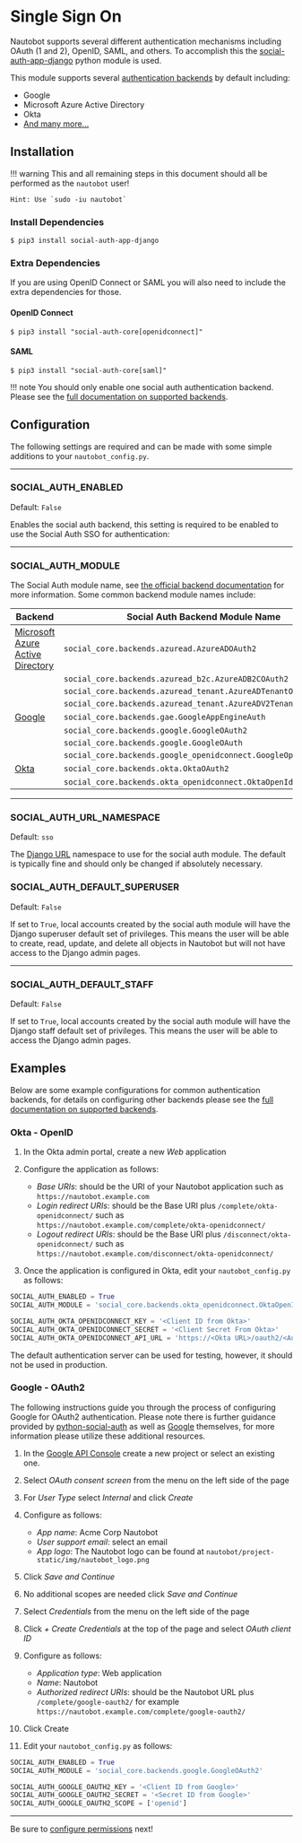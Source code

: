 # Single Sign On

Nautobot supports several different authentication mechanisms including OAuth (1 and 2), OpenID, SAML, and others.
To accomplish this the [social-auth-app-django](https://python-social-auth.readthedocs.io/en/latest/configuration/django.html) python module is used.

This module supports several [authentication backends](https://python-social-auth.readthedocs.io/en/latest/backends/index.html)
by default including:

* Google
* Microsoft Azure Active Directory
* Okta
* [And many more...](https://python-social-auth.readthedocs.io/en/latest/backends/index.html#supported-backends)

## Installation

!!! warning
    This and all remaining steps in this document should all be performed as the `nautobot` user!

    Hint: Use `sudo -iu nautobot`

### Install Dependencies

```shell
$ pip3 install social-auth-app-django
```

### Extra Dependencies

If you are using OpenID Connect or SAML you will also need to include the extra dependencies for those.

#### OpenID Connect

```shell
$ pip3 install "social-auth-core[openidconnect]"
```

#### SAML

```shell
$ pip3 install "social-auth-core[saml]"
```

!!! note
    You should only enable one social auth authentication backend.  Please see the
    [full documentation on supported backends](https://python-social-auth.readthedocs.io/en/latest/backends/index.html#supported-backends).

## Configuration

The following settings are required and can be made with some simple additions to your `nautobot_config.py`.

---

### SOCIAL_AUTH_ENABLED

Default: `False`

Enables the social auth backend, this setting is required to be enabled to use the Social Auth SSO for authentication:

---

### SOCIAL_AUTH_MODULE

The Social Auth module name, see [the official backend documentation](https://python-social-auth.readthedocs.io/en/latest/backends/index.html#supported-backends) for more information.  Some common backend module names include:

| Backend | Social Auth Backend Module Name |
|---------|---------------------------------|
| [Microsoft Azure Active Directory](https://python-social-auth.readthedocs.io/en/latest/backends/azuread.html) | `social_core.backends.azuread.AzureADOAuth2` |
| | `social_core.backends.azuread_b2c.AzureADB2COAuth2` |
| | `social_core.backends.azuread_tenant.AzureADTenantOAuth2` |
| | `social_core.backends.azuread_tenant.AzureADV2TenantOAuth2` |
| [Google](https://python-social-auth.readthedocs.io/en/latest/backends/google.html) | `social_core.backends.gae.GoogleAppEngineAuth` |
| | `social_core.backends.google.GoogleOAuth2` |
| | `social_core.backends.google.GoogleOAuth` |
| | `social_core.backends.google_openidconnect.GoogleOpenIdConnect` |
| [Okta](https://python-social-auth.readthedocs.io/en/latest/backends/okta.html) | `social_core.backends.okta.OktaOAuth2` |
| | `social_core.backends.okta_openidconnect.OktaOpenIdConnect` |

---

### SOCIAL_AUTH_URL_NAMESPACE

Default: `sso`

The [Django URL](https://docs.djangoproject.com/en/3.1/topics/http/urls/#url-namespaces) namespace to use for the social auth module. The default is typically fine and should only be changed if absolutely necessary.

### SOCIAL_AUTH_DEFAULT_SUPERUSER

Default: `False`

If set to `True`, local accounts created by the social auth module will have the Django superuser default set of privileges.  This means the user
will be able to create, read, update, and delete all objects in Nautobot but will not have access to the Django admin pages.

---

### SOCIAL_AUTH_DEFAULT_STAFF

Default: `False`

If set to `True`, local accounts created by the social auth module will have the Django staff default set of privileges.  This means the user
will be able to access the Django admin pages.

## Examples

Below are some example configurations for common authentication backends, for details on configuring
other backends please see the [full documentation on supported backends](https://python-social-auth.readthedocs.io/en/latest/backends/index.html#supported-backends).

### Okta - OpenID

1. In the Okta admin portal, create a new *Web* application
2. Configure the application as follows:

    * *Base URIs*: should be the URI of your Nautobot application such as `https://nautobot.example.com`
    * *Login redirect URIs*: should be the Base URI plus `/complete/okta-openidconnect/` such as `https://nautobot.example.com/complete/okta-openidconnect/`
    * *Logout redirect URIs*: should be the Base URI plus `/disconnect/okta-openidconnect/` such as `https://nautobot.example.com/disconnect/okta-openidconnect/`

3. Once the application is configured in Okta, edit your `nautobot_config.py` as follows:

```python
SOCIAL_AUTH_ENABLED = True
SOCIAL_AUTH_MODULE = 'social_core.backends.okta_openidconnect.OktaOpenIdConnect'

SOCIAL_AUTH_OKTA_OPENIDCONNECT_KEY = '<Client ID from Okta>'
SOCIAL_AUTH_OKTA_OPENIDCONNECT_SECRET = '<Client Secret From Okta>'
SOCIAL_AUTH_OKTA_OPENIDCONNECT_API_URL = 'https://<Okta URL>/oauth2/<Authentication Server>'
```

The default authentication server can be used for testing, however, it should not be used in production.

### Google - OAuth2

The following instructions guide you through the process of configuring Google for OAuth2 authentication.
Please note there is further guidance provided by
[python-social-auth](https://python-social-auth.readthedocs.io/en/latest/backends/google.html#google-oauth2)
as well as [Google](https://developers.google.com/identity/protocols/oauth2?csw=1) themselves, for more
information please utilize these additional resources.

1. In the [Google API Console](https://console.developers.google.com/) create a new project or select an existing one.
2. Select *OAuth consent screen* from the menu on the left side of the page
3. For *User Type* select *Internal* and click *Create*
4. Configure as follows:

    * *App name*: Acme Corp Nautobot
    * *User support email*: select an email
    * *App logo*: The Nautobot logo can be found at `nautobot/project-static/img/nautobot_logo.png`

5. Click *Save and Continue*
6. No additional scopes are needed click *Save and Continue*
7. Select *Credentials* from the menu on the left side of the page
8. Click *+ Create Credentials* at the top of the page and select *OAuth client ID*
9. Configure as follows:

    * *Application type*: Web application
    * *Name*: Nautobot
    * *Authorized redirect URIs*: should be the Nautobot URL plus `/complete/google-oauth2/` for example `https://nautobot.example.com/complete/google-oauth2/`

10. Click Create
11. Edit your `nautobot_config.py` as follows:

```python
SOCIAL_AUTH_ENABLED = True
SOCIAL_AUTH_MODULE = 'social_core.backends.google.GoogleOAuth2'

SOCIAL_AUTH_GOOGLE_OAUTH2_KEY = '<Client ID from Google>'
SOCIAL_AUTH_GOOGLE_OAUTH2_SECRET = '<Secret ID from Google>'
SOCIAL_AUTH_GOOGLE_OAUTH2_SCOPE = ['openid']
```

---

Be sure to [configure permissions](permissions.md) next!
